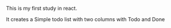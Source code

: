 This is my first study in react.

It creates a Simple todo list with two columns with Todo and Done
